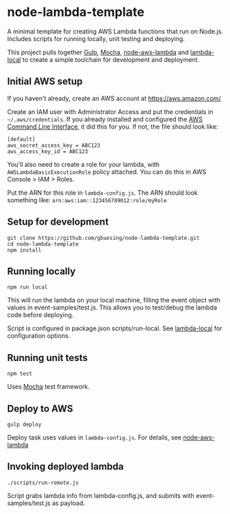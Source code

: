 node-lambda-template
===

A minimal template for creating AWS Lambda functions that run on Node.js. Includes scripts for running locally, unit testing and deploying.

This project pulls together [Gulp](http://gulpjs.com/), [Mocha](https://mochajs.org/), [node-aws-lambda](https://github.com/ThoughtWorksStudios/node-aws-lambda) and [lambda-local](https://github.com/ashiina/lambda-local) to create a simple toolchain for development and deployment.


Initial AWS setup
---

If you haven't already, create an AWS account at https://aws.amazon.com/

Create an IAM user with Administrator Access and put the credentials in ```~/.aws/credentials```. If you already installed and configured the [AWS Command Line Interface](https://aws.amazon.com/cli/), it did this for you. If not, the file should look like:

```
[default]
aws_secret_access_key = ABC123
aws_access_key_id = ABC123
```

You'll also need to create a role for your lambda, with ```AWSLambdaBasicExecutionRole``` policy attached. You can do this in AWS Console > IAM > Roles.

Put the ARN for this role in ```lambda-config.js```. The ARN should look something like: ```arn:aws:iam::123456789012:role/myRole```


Setup for development
---

```
git clone https://github.com/gbuesing/node-lambda-template.git
cd node-lambda-template
npm install
```


Running locally
---

```
npm run local
```

This will run the lambda on your local machine, filling the event object with values in event-samples/test.js. This allows you to test/debug the lambda code before deploying.

Script is configured in package.json scripts/run-local. 
See [lambda-local](https://github.com/ashiina/lambda-local) for configuration options.


Running unit tests
---

```
npm test
```

Uses [Mocha](https://mochajs.org/) test framework.


Deploy to AWS
---

```
gulp deploy
```

Deploy task uses values in ```lambda-config.js```. For details, see [node-aws-lambda](https://github.com/ThoughtWorksStudios/node-aws-lambda)


Invoking deployed lambda
---

```
./scripts/run-remote.js
```

Script grabs lambda info from lambda-config.js, and submits with event-samples/test.js as payload.

